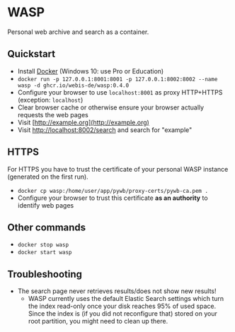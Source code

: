 # WASP
Personal web archive and search as a container.


## Quickstart
- Install [Docker](https://docker.io) (Windows 10: use Pro or Education)
- `docker run -p 127.0.0.1:8001:8001 -p 127.0.0.1:8002:8002 --name wasp -d ghcr.io/webis-de/wasp:0.4.0`
- Configure your browser to use `localhost:8001` as proxy HTTP+HTTPS (exception: `localhost`)
- Clear browser cache or otherwise ensure your browser actually requests the web pages
- Visit [http://example.org](http://example.org)
- Visit [http://localhost:8002/search](http://localhost:8002/search) and search for "example"


## HTTPS
For HTTPS you have to trust the certificate of your personal WASP instance (generated on the first run).
- `docker cp wasp:/home/user/app/pywb/proxy-certs/pywb-ca.pem .`
- Configure your browser to trust this certificate **as an authority** to identify web pages


## Other commands
- `docker stop wasp`
- `docker start wasp`


## Troubleshooting
  - The search page never retrieves results/does not show new results!
      - WASP currently uses the default Elastic Search settings which turn the index read-only once your disk reaches 95% of used space. Since the index is (if you did not reconfigure that) stored on your root partition, you might need to clean up there.

